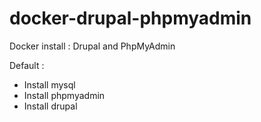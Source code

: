 # docker-drupal-phpmyadmin
Docker install : Drupal and PhpMyAdmin

Default :
- Install mysql
- Install phpmyadmin
- Install drupal
